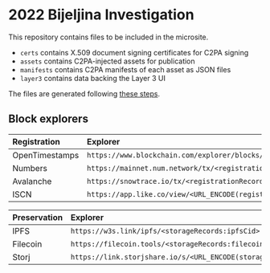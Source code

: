 # 2022 Bijeljina Investigation

This repository contains files to be included in the microsite.

- `certs` contains X.509 document signing certificates for C2PA signing
- `assets` contains C2PA-injected assets for publication
- `manifests` contains C2PA manifests of each asset as JSON files
- `layer3` contains data backing the Layer 3 UI

The files are generated following [these steps](internal/asset_processing).

## Block explorers

| Registration   | Explorer                                                                                    |
|:---------------|:--------------------------------------------------------------------------------------------|
| OpenTimestamps | `https://www.blockchain.com/explorer/blocks/btc/<registrationRecords:openTimestamps:block>` |
| Numbers        | `https://mainnet.num.network/tx/<registrationRecords:numbersProtocol:tx>`                   |
| Avalanche      | `https://snowtrace.io/tx/<registrationRecords:numbersProtocolAvalanche:tx>`                 |
| ISCN           | `https://app.like.co/view/<URL_ENCODE(registrationRecords:iscn:iscnId)>`                    |

| Preservation | Explorer                                                               |
|:-------------|:-----------------------------------------------------------------------|
| IPFS         | `https://w3s.link/ipfs/<storageRecords:ipfsCid>`                        |
| Filecoin     | `https://filecoin.tools/<storageRecords:filecoin:pieceCid>`            |
| Storj        | `https://link.storjshare.io/s/<URL_ENCODE(storageRecords:storj:path)>` |
